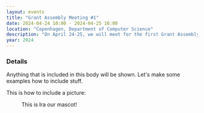 ```yaml
---
layout: events
title: "Grant Assembly Meeting #1"
date: 2024-04-24 10:00 - 2024-04-25 16:00
location: "Copenhagen, Department of Computer Science"
description: "On April 24-25, we will meet for the first Grant Assembly Meeting in Copenhagen."
year: 2024
---
```


### Details

Anything that is included in this body will be shown. Let's make some examples how to include stuff.

This is how to include a picture:

<figure style="width: 180px" class="align-center">
  <a href="{{ "assets/images/logo.jpg" | relative_url }}" title="The Pixel Tracker logo" alt="The Pixel Tracker logo">
  <img src="{{ "assets/images/logo.jpg" | relative_url }}" alt=""></a>
  <figcaption>This is Ira our mascot!</figcaption>
</figure>
